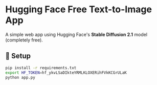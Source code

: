 # Hugging Face Free Text-to-Image App

A simple web app using Hugging Face's **Stable Diffusion 2.1** model (completely free).

## 🔧 Setup

```bash
pip install -r requirements.txt
export HF_TOKEN=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
python app.py

